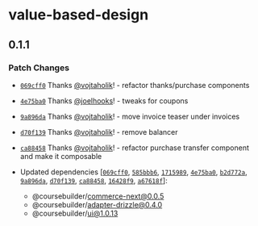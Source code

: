 # value-based-design

## 0.1.1

### Patch Changes

- [`069cff0`](https://github.com/badass-courses/course-builder/commit/069cff0e5a194d8ab621cba331c16e8cab10a7f5) Thanks [@vojtaholik](https://github.com/vojtaholik)! - refactor thanks/purchase components

- [`4e75ba0`](https://github.com/badass-courses/course-builder/commit/4e75ba07396beb7ecf66c1d736fba1c109fa3e9f) Thanks [@joelhooks](https://github.com/joelhooks)! - tweaks for coupons

- [`9a896da`](https://github.com/badass-courses/course-builder/commit/9a896dabfd5ee502e496caa4dbbcf5034c9f5d60) Thanks [@vojtaholik](https://github.com/vojtaholik)! - move invoice teaser under invoices

- [`d70f139`](https://github.com/badass-courses/course-builder/commit/d70f139ba8a77f745843b1e82ce9aa5f6e1d2607) Thanks [@vojtaholik](https://github.com/vojtaholik)! - remove balancer

- [`ca88458`](https://github.com/badass-courses/course-builder/commit/ca88458593e6394767f8acd99ae95bf259ee97e3) Thanks [@vojtaholik](https://github.com/vojtaholik)! - refactor purchase transfer component and make it composable

- Updated dependencies [[`069cff0`](https://github.com/badass-courses/course-builder/commit/069cff0e5a194d8ab621cba331c16e8cab10a7f5), [`585bbb6`](https://github.com/badass-courses/course-builder/commit/585bbb68b9768d7dbf73069c45c109ff034c27d0), [`1715989`](https://github.com/badass-courses/course-builder/commit/1715989e41a46e4de3f7576c5bded88697157edb), [`4e75ba0`](https://github.com/badass-courses/course-builder/commit/4e75ba07396beb7ecf66c1d736fba1c109fa3e9f), [`b2d772a`](https://github.com/badass-courses/course-builder/commit/b2d772af7eca9d33b5fd5e7308be9c6ed39c5b18), [`9a896da`](https://github.com/badass-courses/course-builder/commit/9a896dabfd5ee502e496caa4dbbcf5034c9f5d60), [`d70f139`](https://github.com/badass-courses/course-builder/commit/d70f139ba8a77f745843b1e82ce9aa5f6e1d2607), [`ca88458`](https://github.com/badass-courses/course-builder/commit/ca88458593e6394767f8acd99ae95bf259ee97e3), [`16428f9`](https://github.com/badass-courses/course-builder/commit/16428f904a08a1c4c26f360a0c44db51665cd9bb), [`a67618f`](https://github.com/badass-courses/course-builder/commit/a67618fa647a0aafec6cb29d0ef38f74a92eeb76)]:
  - @coursebuilder/commerce-next@0.0.5
  - @coursebuilder/adapter-drizzle@0.4.0
  - @coursebuilder/ui@1.0.13
